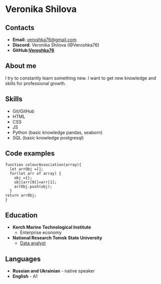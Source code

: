 # Veronika Shilova

## Contacts

- **Email:** veroshka76@gmail.com
- **Discord:** Veronika Shilova (@Veroshka76)
- **GitHub:**[**Veroshka76**](https://github.com/Veroshka76)

## About me

I try to constantly learn something new. I want to get new knowledge and skills for professional growth.

## Skills

- Git/GitHub
- HTML
- CSS
- JS
- Python (basic knowledge pandas, seaborn)
- SQL (basic knowledge postgresql)

## Code examples

```
function colourAssociation(array){
  let arrObj =[];
  for(let arr of array) {
    obj ={};
    obj[arr[0]]=arr[1];
    arrObj.push(obj);
  }
return arrObj;
}
```

## Education

- **Kerch Marine Technological Institute**
  - Enterprise economy
- **National Research Tomsk State University**
  - [Data analyst](https://opendata.university/data_analytics)

## Languages

- **Russian and Ukrainian** - native speaker
- **English** - A1
